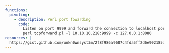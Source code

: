 ```yaml
---
functions:
  pivoting:
    - description: Perl port fowarding
      code: |
        Listen on port 9999 and forward the connection to localhost port 8080
        perl tcpforward.pl -l 10.10.10.218:9999 -c 127.0.0.1:8080
resources: |
  https://gist.github.com/unkn0wnsyst3m/2f8f986a9687c4fda5ff2d6e902185d2
---
```

